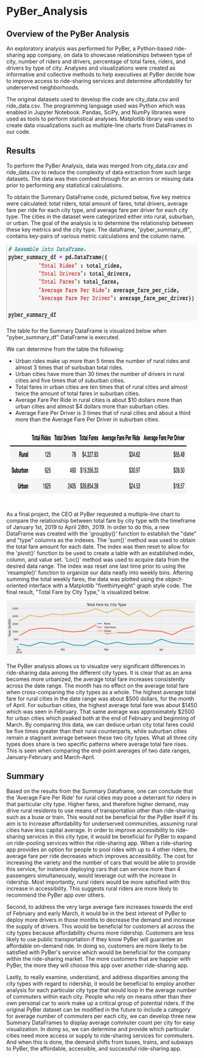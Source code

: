 # PyBer_Analysis

## Overview of the PyBer Analysis

An exploratory analysis was performed for PyBer, a Python-based ride-sharing app company, on data to showcase relationships between type of city, number of riders and drivers, percentage of total fares, riders, and drivers by type of city. Analyses and visualizations were created as informative and collective methods to help executives at PyBer decide how to improve access to ride-sharing services and determine affordability for underserved neighborhoods. 

The original datasets used to develop the code are city_data.csv and ride_data.csv. The programming language used was Python which was enabled in Jupyter Notebook. Pandas, SciPy, and NumPy libraries were used as tools to perform statistical analyses. Matplotlib library was used to create data visualizations such as multiple-line charts from DataFrames in our code. 

## Results

To perform the PyBer Analysis, data was merged from city_data.csv and ride_data.csv to reduce the complexity of data extraction from such large datasets. The data was then combed through for an errors or missing data prior to performing any statistical calculations. 

To obtain the Summary DataFrame code, pictured below, five key metrics were calculated: total riders, total amount of fares, total drivers, average fare per ride for each city type, and average fare per driver for each city type. The cities in the dataset were categorized either into rural, suburban, or urban. The goal of the analysis is to determine the relationship between these key metrics and the city type. The dataframe, "pyber_summary_df", contains key-pairs of various metric calculations and the column name.

<img src="https://github.com/katmarcin/PyBer_Analysis/blob/27f8262af7aedfdbed2aadbb2f2d22178d62d135/analysis/summary%20dataframe.png" width="580" height="200" />

The table for the Summary DataFrame is visualized below when "pyber_summary_df" DataFrame is executed. 

We can determine from the table the following:

* Urban rides make up more than 5 times the number of rural rides and almost 3 times that of surbuban total rides. 
* Urban cities have more than 30 times the number of drivers in rural cities and five times that of suburban cities. 
* Total fares in urban cities are ten times that of rural cities and almost twice the amount of total fares in suburban cities.
* Average Fare Per Ride in rural cities is about $10 dollars more than urban cities and almost $4 dollars more than suburban cities.
* Average Fare Per Driver is 3 times that of rural cities and about a third more than the Average Fare Per Driver in suburban cities.

<img 
src="https://github.com/katmarcin/PyBer_Analysis/blob/27f8262af7aedfdbed2aadbb2f2d22178d62d135/analysis/summary.png" width="580" height="200" />

As a final project, the CEO at PyBer requested a multiple-line chart to compare the relationship between total fare by city type with the timeframe of January 1st, 2019 to April 28th, 2019. In order to do this, a new DataFrame was created with the 'groupby()' function to establish the "date" and "type" columns as the indexes. The 'sum()' method was used to obtain the total fare amount for each date. The index was then reset to allow for the 'pivot()' function to be used to create a table with an established index, column, and value set. 'Loc()' method was used to acquire data from the desired data range. The index was reset one last time prior to using the 'resample()' function to organize our data neatly into weekly bins. Aftering summing the total weekly fares, the data was plotted using the object-oriented interface with a Matplotlib "fivethirtyeight" graph style code. The final result, "Total Fare by City Type," is visualized below. 

<img src="https://github.com/katmarcin/PyBer_Analysis/blob/27f8262af7aedfdbed2aadbb2f2d22178d62d135/analysis/PyBer_fare_summary.png">
 
The PyBer analysis allows us to visualize very significant differences in ride-sharing data among the different city types. It is clear that as an area becomes more urbanized, the average total fare increases consistently across the date range. The month has no effect on the average total fare when cross-comparing the city types as a whole. The highest average total fare for rural cities in the date range was about $500 dollars, for the month of April. For suburban cities, the highest average total fare was about $1450 which was seen in February. That same average was approximately $2500 for urban cities which peaked both at the end of February and beginning of March. By comparing this data, we can deduce urban city total fares could be five times greater than their rural counterparts, while suburban cities remain a stagnant average between these two city types. What all three city types does share is two specific patterns where average total fare rises. This is seen when comparing the end-point averages of two date ranges, January-February and March-April. 

## Summary 


Based on the results from the Summary Dataframe, one can conclude that the 'Average Fare Per Ride' for rural cities may pose a deterrant for riders in that particular city type. Higher fares, and therefore higher demand, may drive rural residents to use means of transportation other than ride-sharing such as a buse or train. This would not be beneficial for the PyBer itself if its aim is to increase affordability for underserved communities, assuming rural cities have less capital average. In order to improve accessibility to ride-sharing services in this city type, it would be beneficial for PyBer to expand on ride-pooling services within the ride-sharing app. When a ride-sharing app provides an option for people to pool rides with up to 4 other riders, the average fare per ride decreases which improves accessibility. The cost for increasing the variety and the number of cars that would be able to provide this service, for instance deploying cars that can service more than 4 passengers simultaneously, would leverage out with the increase in ridership. Most importantly, rural riders would be more satisified with this increase in accessibility. This suggests rural riders are more likely to recommend the PyBer app over others.

Second, to address the very large average fare increases towards the end of February and early March, it would be in the best interest of PyBer to deploy more drivers in those months to decrease the demand and increase the supply of drivers. This would be beneficial for customers all across the city types because affordability churns more ridership. Customers are less likely to use public transportation if they know PyBer will guarantee an affordable on-demand ride. In doing so, customers are more likely to be satisfied with PyBer's service which would be beneficial for the company within the ride-sharing market. The more customers that are happier with PyBer, the more they will choose this app over another ride-sharing app.

Lastly, to really examine, understand, and address disparities among the city types with regard to ridership, it would be beneficial to employ another analysis for each particular city type that would loop in the average number of commuters within each city. People who rely on means other than their own personal car to work make up a critical group of potential riders. If the original PyBer dataset can be modified in the future to include a category for average number of commuters per each city, we can develop three new Summary DataFrames to display average commuter count per city for easy visualization. In doing so, we can determine and provide which particular cities need more access or supply to ride-sharing services for commuters. And when this is done, the demand shifts from buses, trains, and subways to PyBer, the affordable, accessible, and successful ride-sharing app.
